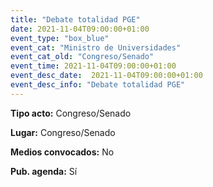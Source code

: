 ```yaml
---
title: "Debate totalidad PGE"
date: 2021-11-04T09:00:00+01:00
event_type: "box_blue" 
event_cat: "Ministro de Universidades"
event_cat_old: "Congreso/Senado"
event_time: 2021-11-04T09:00:00+01:00
event_desc_date:  2021-11-04T09:00:00+01:00
event_desc_info: "Debate totalidad PGE"
---
```

<p class="card-light list_schedule_description"><b>Tipo acto:</b> Congreso/Senado
</p>
<p class="card-light list_schedule_description"><b>Lugar:</b> Congreso/Senado
</p>
<p class="card-light list_schedule_description"><b>Medios convocados:</b> No
</p>
<p class="card-light list_schedule_description"><b>Pub. agenda:</b> Sí
</p>